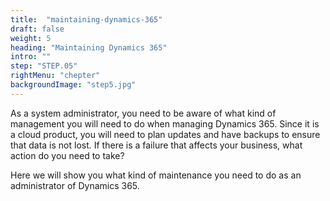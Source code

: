 ```yaml
---
title:  "maintaining-dynamics-365"
draft: false
weight: 5
heading: "Maintaining Dynamics 365"
intro: ""
step: "STEP.05"
rightMenu: "chepter"
backgroundImage: "step5.jpg"
---
```


<!-- Intro -->
As a system administrator, you need to be aware of what kind of management you will need to do when managing Dynamics 365. Since it is a cloud product, you will need to plan updates and have backups to ensure that data is not lost. If there is a failure that affects your business, what action do you need to take?

Here we will show you what kind of maintenance you need to do as an administrator of Dynamics 365.